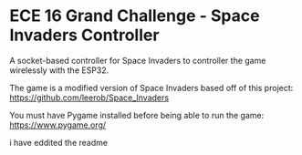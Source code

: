 # ECE 16 Grand Challenge - Space Invaders Controller

A socket-based controller for Space Invaders to controller the game wirelessly with the ESP32.

The game is a modified version of Space Invaders based off of this project: https://github.com/leerob/Space_Invaders

You must have Pygame installed before being able to run the game: https://www.pygame.org/


i have eddited the readme
